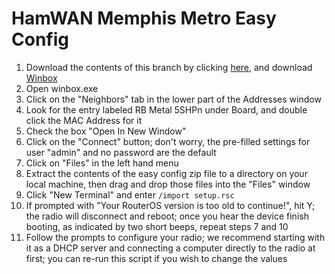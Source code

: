 # HamWAN Memphis Metro Easy Config
1. Download the contents of this branch by clicking [here](https://github.com/ryanturner/memhamwan-net-configs/archive/client.zip), and download [Winbox](http://download2.mikrotik.com/routeros/winbox/3.0rc9/winbox.exe)
3. Open winbox.exe
4. Click on the "Neighbors" tab in the lower part of the Addresses window
5. Look for the entry labeled RB Metal 5SHPn under Board, and double click the MAC Address for it
6. Check the box "Open In New Window"
7. Click on the "Connect" button; don't worry, the pre-filled settings for user "admin" and no password are the default
8. Click on "Files" in the left hand menu
9. Extract the contents of the easy config zip file to a directory on your local machine, then drag and drop those files into the "Files" window
10. Click "New Terminal" and enter ```/import setup.rsc```
11. If prompted with "Your RouterOS version is too old to continue!", hit Y; the radio will disconnect and reboot; once you hear the device finish booting, as indicated by two short beeps, repeat steps 7 and 10
12. Follow the prompts to configure your radio; we recommend starting with it as a DHCP server and connecting a computer directly to the radio at first; you can re-run this script if you wish to change the values
